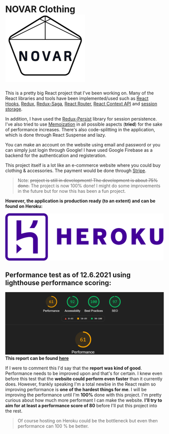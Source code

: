 # NOVAR Clothing     ![](https://raw.githubusercontent.com/Kvaara/NOVAR_Clothing/main/src/assets/logo_transparent_svg.svg)
This is a pretty big React project that I've been working on. Many of the React libraries and tools have been implemented/used such as [React Hooks](https://reactjs.org/docs/hooks-intro.html), [Redux](https://react-redux.js.org/), [Redux-Saga](https://redux-saga.js.org/), [React Router](https://www.npmjs.com/package/react-router), [React Context API](https://reactjs.org/docs/context.html) and [session storage](https://www.robinwieruch.de/local-storage-react).

In addition, I have used the [Redux-Persist](https://www.npmjs.com/package/redux-persist) library for session persistence. I've also tried to use [Memoization](https://rossbulat.medium.com/how-to-memoize-in-react-3d20cbcd2b6e) in all possible aspects (**tried**) for the sake of performance increases. There's also code-splitting in the application, which is done through React Suspense and lazy.

You can make an account on the website using email and password or you can simply just login through Google! I have used Google Firebase as a backend for the authentication and registeration.

This project itself is a lot like an e-commerce website where you could buy clothing & accessories. The payment would be done through [Stripe](https://stripe.com/en-fi).

> Note: ~~project is still in development! The development is about 75% done.~~ The project is now 100% done! I might do some improvements in the future but for now this has been a fun project.

**However, the application is production ready (to an extent) and can be found on Heroku:**

[![See on Heroku](https://raw.githubusercontent.com/Kvaara/NOVAR_Clothing/main/client/public/heroku-logotype-horizontal-purple.svg)](https://novar-clothing.herokuapp.com/)

## Performance test as of 12.6.2021 using lighthouse performance scoring:
![](https://raw.githubusercontent.com/Kvaara/NOVAR_Clothing/main/Lighthouse%20performance%20scoring%20(12.6.2021).png)
**This report can be found [here](https://lighthouse-dot-webdotdevsite.appspot.com//lh/html?url=https%3A%2F%2Fnovar-clothing.herokuapp.com%2F)** 

If I were to comment this I'd say that the **report was kind of good**. Performance needs to be improved upon and that's for certain. I knew even before this test that the **website could perform even faster** than it currently does. However, frankly speaking I'm a total newbie in the React realm so improving performance is **one of the hardest things for me**. I will be improving the performance until I'm **100%** done with this project. I'm pretty curious about how much more performant I can make the website. **I'll try to aim for at least a performance score of 80** before I'll put this project into the rest.

> Of course hosting on Heroku could be the bottleneck but even then performance can 100 % be better.
